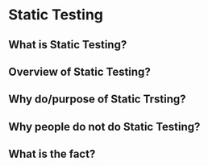 
# Static Testing
## What is Static Testing?
## Overview of Static Testing?
## Why do/purpose of Static Trsting?
## Why people do not do Static Testing?
## What is the fact?


